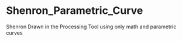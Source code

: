 # Shenron_Parametric_Curve
Shenron Drawn in the Processing Tool using only math and parametric curves

